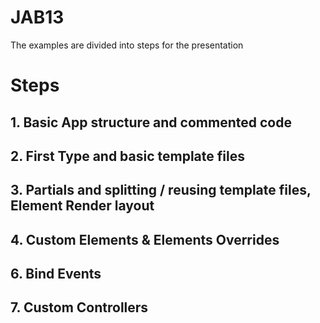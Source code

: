 JAB13
=====

The examples are divided into steps for the presentation

# Steps

## 1. Basic App structure and commented code
## 2. First Type and basic template files
## 3. Partials and splitting / reusing template files, Element Render layout
## 4. Custom Elements & Elements Overrides
## 6. Bind Events
## 7. Custom Controllers

